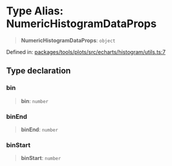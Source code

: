 # Type Alias: NumericHistogramDataProps

> **NumericHistogramDataProps**: `object`

Defined in: [packages/tools/plots/src/echarts/histogram/utils.ts:7](https://github.com/GeoDaCenter/openassistant/blob/bf312b357cb340f1f76fa8b62441fb39bcbce0ce/packages/tools/plots/src/echarts/histogram/utils.ts#L7)

## Type declaration

### bin

> **bin**: `number`

### binEnd

> **binEnd**: `number`

### binStart

> **binStart**: `number`
